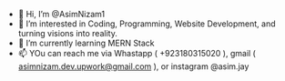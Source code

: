 - 👋 Hi, I’m @AsimNizam1
- 👀 I’m interested in Coding, Programming, Website Development, and turning visions into reality.
- 🌱 I’m currently learning MERN Stack
- 📫 YOu can reach me via Whastapp ( +923180315020 ), gmail ( asimnizam.dev.upwork@gmail.com ), or instagram @asim.jay

